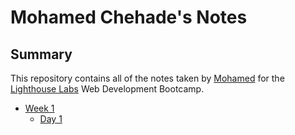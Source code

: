 # Mohamed Chehade's Notes
## Summary 

This repository contains all of the notes taken by [Mohamed](https://github.com/mbchehade/lighthouse-web-notes.git) for the [Lighthouse Labs](https://www.lighthouselabs.ca/) Web Development Bootcamp.

* [Week 1](/Week_1)
  * [Day 1](/Week_1/Day_1)
